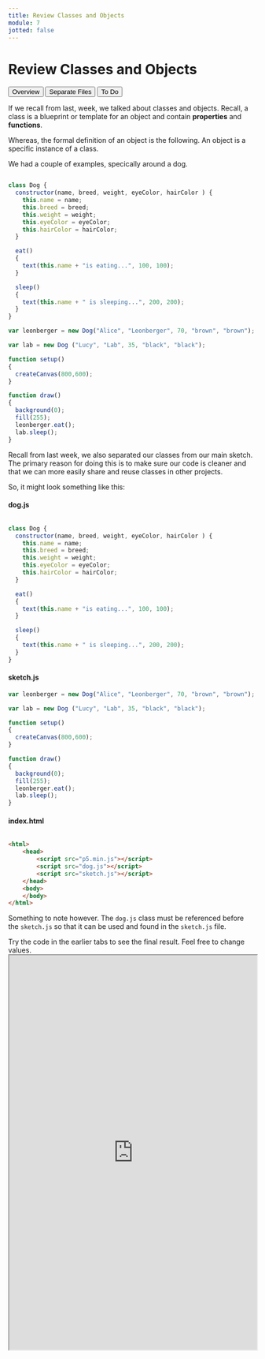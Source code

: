 ```yaml
---
title: Review Classes and Objects
module: 7
jotted: false
---
```


# Review Classes and Objects

<div class="tab">
  <button class="tablinks active" onclick="openTab(event, 'Overview')">Overview</button>
  <button class="tablinks" onclick="openTab(event, 'Separate')">Separate Files</button>
  <button class="tablinks" onclick="openTab(event, 'ToDo')">To Do</button>
 
</div>

<div id="Overview" class="tabcontent" style="display:block"  >
<div class="tabhtml" markdown="1">

If we recall from last, week, we talked about classes and objects.  Recall, a class is a blueprint or template for an object and contain **properties** and **functions**.  

Whereas, the formal definition of an object is the following. An object is a specific instance of a class.

We had a couple of examples, specically around a dog.

```js

class Dog {
  constructor(name, breed, weight, eyeColor, hairColor ) {
    this.name = name;
    this.breed = breed;
    this.weight = weight;
    this.eyeColor = eyeColor;
    this.hairColor = hairColor;
  }

  eat()
  {
    text(this.name + "is eating...", 100, 100);
  }

  sleep()
  {
    text(this.name + " is sleeping...", 200, 200);
  }
}

var leonberger = new Dog("Alice", "Leonberger", 70, "brown", "brown");

var lab = new Dog ("Lucy", "Lab", 35, "black", "black");

function setup()
{
  createCanvas(800,600);
}

function draw()
{
  background(0);
  fill(255);
  leonberger.eat();
  lab.sleep();
}

```

</div>
</div>

<div id="Separate" class="tabcontent">
<div class="tabhtml" markdown="1">

Recall from last week, we also separated our classes from our main sketch.  The primary reason for doing this is to make sure our code is cleaner and that we can more easily share and reuse classes in other projects.

So, it might look something like this:

#### dog.js

```js

class Dog {
  constructor(name, breed, weight, eyeColor, hairColor ) {
    this.name = name;
    this.breed = breed;
    this.weight = weight;
    this.eyeColor = eyeColor;
    this.hairColor = hairColor;
  }

  eat()
  {
    text(this.name + "is eating...", 100, 100);
  }

  sleep()
  {
    text(this.name + " is sleeping...", 200, 200);
  }
}
```

#### sketch.js

```js
var leonberger = new Dog("Alice", "Leonberger", 70, "brown", "brown");

var lab = new Dog ("Lucy", "Lab", 35, "black", "black");

function setup()
{
  createCanvas(800,600);
}

function draw()
{
  background(0);
  fill(255);
  leonberger.eat();
  lab.sleep();
}
```

#### index.html

```html

<html>
    <head>
        <script src="p5.min.js"></script>
        <script src="dog.js"></script>
        <script src="sketch.js"></script>
    </head>
    <body>
    </body>
</html>

```

Something to note however.  The `dog.js` class must be referenced before the `sketch.js` so that it can be used and found in the `sketch.js` file.


</div>
</div>

<div id="ToDo" class="tabcontent">
<div class="tabhtml" markdown="1">
Try the code in the earlier tabs to see the final result. Feel free to change values.

<iframe src="https://editor.p5js.org/" width="100%" height="800px"></iframe>
</div>
</div>

